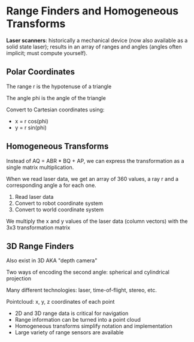# Range Finders and Homogeneous Transforms

**Laser scanners**: historically a mechanical device (now also available as a solid state laser); results in an array of ranges and angles (angles often implicit; must compute yourself).

## Polar Coordinates

The range r is the hypotenuse of a triangle

The angle phi is the angle of the triangle

Convert to Cartesian coordinates using:

- x = r cos(phi)
- y = r sin(phi)

## Homogeneous Transforms

Instead of AQ = ABR * BQ + AP, we can express the transformation as a single matrix multiplication.

When we read laser data, we get an array of 360 values, a ray r and a corresponding angle a for each one.

1. Read laser data
2. Convert to robot coordinate system
3. Convert to world coordinate system

We multiply the x and y values of the laser data (column vectors) with the 3x3 transformation matrix

## 3D Range Finders

Also exist in 3D AKA "depth camera"

Two ways of encoding the second angle: spherical and cylindrical projection

Many different technologies: laser, time-of-flight, stereo, etc.

Pointcloud: x, y, z coordinates of each point

- 2D and 3D range data is critical for navigation
- Range information can be turned into a point cloud
- Homogeneous transforms simplify notation and implementation
- Large variety of range sensors are available
